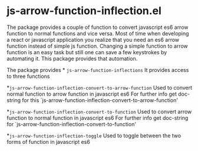 # js-arrow-function-inflection.el
The package provides a couple of function to convert javascript es6 arrow function to normal functions and vice versa. Most of time when developing a react or javascript application you realize that you need an es6 arrow function instead of simple js function. Changing a simple function to arrow function is an easy task but still one can save a few keystrokes by automating it. This package provides that automation. 

The package provides * `js-arrow-function-inflections`
It provides access to three functions

*`js-arrow-function-inflection-convert-to-arrow-function`
 Used to convert normal function to arrow function in javascript es6
 For further info get doc-string for this `js-arrow-function-inflection-convert-to-arrow-function'

*`js-arrow-function-inflection-convert-to-function`
 Used to convert arrow function to normal function in javascript es6
 For further info get doc-string for `js-arrow-function-inflection-convert-to-function'

*`js-arrow-function-inflection-toggle`
 Used to toggle between the two forms of function in javascript es6
